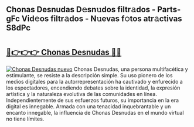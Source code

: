 ## Chonas Desnudas D𝚎sn𝚞dos filtr𝚊dos - Parts-gFc Vid𝚎os filtr𝚊dos - N𝚞evas f𝚘tos atr𝚊ctivas S8dPc

# <h2><a href="http://mb2gv6s.tromn.icu/?c=Chonas+Desnudas">🔗👉👉👉 Chonas Desnudas 🔗🔗</a></h2>

[![Chonas Desnudas nuevo](https://i.imgur.com/pEAQMta.gif)](http://mb2gv6s.tromn.icu/?c=Chonas+Desnudas)
Chonas Desnudas, una persona multifacética y estimulante, se resiste a la descripción simple. Su uso pionero de los medios digitales para la autorrepresentación ha cautivado y enfurecido a los espectadores, encendiendo debates sobre la identidad, la expresión artística y la naturaleza evolutiva de las comunidades en línea. Independientemente de sus esfuerzos futuros, su importancia en la era digital es innegable. Armada con una tenacidad inquebrantable y un encanto innegable, la influencia de Chonas Desnudas en el mundo virtual no tiene límites.
